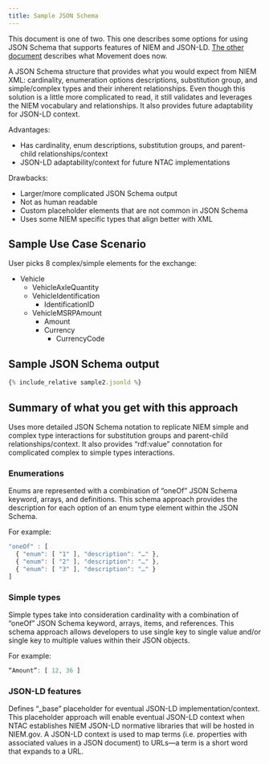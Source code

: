 ```yaml
---
title: Sample JSON Schema
---
```


This document is one of two. This one describes some options for using JSON
Schema that supports features of NIEM and JSON-LD.
[The other document](../../movement/json-schema-output) describes what Movement does now.

A JSON Schema structure that provides what you would expect from NIEM XML:
cardinality, enumeration options descriptions, substitution group, and
simple/complex types and their inherent relationships. Even though this solution
is a little more complicated to read, it still validates and leverages the NIEM
vocabulary and relationships. It also provides future adaptability for JSON-LD
context.

Advantages:

- Has cardinality, enum descriptions, substitution groups, and parent-child
  relationships/context
- JSON-LD adaptability/context for future NTAC implementations

Drawbacks:

- Larger/more complicated JSON Schema output
- Not as human readable
- Custom placeholder elements that are not common in JSON Schema
- Uses some NIEM specific types that align better with XML

## Sample Use Case Scenario

User picks 8 complex/simple elements for the exchange:

- Vehicle
    - VehicleAxleQuantity
    - VehicleIdentification 
        - IdentificationID
    - VehicleMSRPAmount
        - Amount
        - Currency 
            - CurrencyCode
            
## Sample JSON Schema output

```javascript
{% include_relative sample2.jsonld %}
```

## Summary of what you get with this approach

Uses more detailed JSON Schema notation to replicate NIEM simple and complex
type interactions for substitution groups and parent-child
relationships/context. It also provides “rdf:value” connotation for complicated
complex to simple types interactions.

### Enumerations

Enums are represented with a combination of “oneOf” JSON Schema keyword, arrays,
and definitions. This schema approach provides the description for each option
of an enum type element within the JSON Schema.

For example:

```javascript
"oneOf" : [
  { "enum": [ "1" ], "description": "…" },
  { "enum": [ "2" ], "description": "…" },
  { "enum": [ "3" ], "description": "…" }
]
```

### Simple types

Simple types take into consideration cardinality with a combination of “oneOf” JSON Schema keyword, arrays, items, and references. This schema approach allows developers to use single key to single value and/or single key to multiple values within their JSON objects.

For example:

```javascript
“Amount”: [ 12, 36 ]
```

### JSON-LD features

Defines “_base” placeholder for eventual JSON-LD implementation/context. This
placeholder approach will enable eventual JSON-LD context when NTAC establishes
NIEM JSON-LD normative libraries that will be hosted in NIEM.gov. A JSON-LD
context is used to map terms (i.e. properties with associated values in a JSON
document) to URLs—a term is a short word that expands to a URL.
